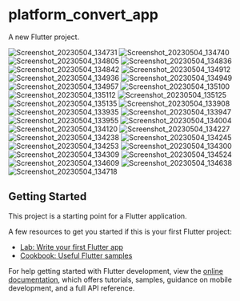 # platform_convert_app

A new Flutter project.

![Screenshot_20230504_134731](https://user-images.githubusercontent.com/126376629/236149356-8b71779b-adb2-4a62-b3f1-19851beee1bc.png)
![Screenshot_20230504_134740](https://user-images.githubusercontent.com/126376629/236149361-c9b3341e-555e-4967-af83-bd64ae9abd98.png)
![Screenshot_20230504_134805](https://user-images.githubusercontent.com/126376629/236149363-0492ab12-e7bf-4b40-8fc0-020db7990bd2.png)
![Screenshot_20230504_134836](https://user-images.githubusercontent.com/126376629/236149373-e47421d7-e4e4-4790-862f-d99309bdb861.png)
![Screenshot_20230504_134842](https://user-images.githubusercontent.com/126376629/236149379-aeccf17a-2749-433a-9f58-3abe2c0adf44.png)
![Screenshot_20230504_134912](https://user-images.githubusercontent.com/126376629/236149381-3a7026f5-39d0-455a-a1ea-fc04bfea23d6.png)
![Screenshot_20230504_134936](https://user-images.githubusercontent.com/126376629/236149386-991bfd0c-25ac-471b-9d2a-11550b1fcb8c.png)
![Screenshot_20230504_134949](https://user-images.githubusercontent.com/126376629/236149395-088c5d38-37e2-4470-a11b-589ca887c5e0.png)
![Screenshot_20230504_134957](https://user-images.githubusercontent.com/126376629/236149406-195bc46a-d87e-4699-83e5-39ad267b23ce.png)
![Screenshot_20230504_135100](https://user-images.githubusercontent.com/126376629/236149456-c216f8a0-0add-47fe-93b7-8a9bcaf0f417.png)
![Screenshot_20230504_135112](https://user-images.githubusercontent.com/126376629/236149465-f7366f95-8ffb-430d-955e-c099a3c1b50c.png)
![Screenshot_20230504_135125](https://user-images.githubusercontent.com/126376629/236149475-6f179a1b-d091-42b0-85e4-d512c4bf2045.png)
![Screenshot_20230504_135135](https://user-images.githubusercontent.com/126376629/236149487-7917cb73-bfc7-48a7-973a-c495d95d768c.png)
![Screenshot_20230504_133908](https://user-images.githubusercontent.com/126376629/236149522-22a5a3b6-04b0-47f6-aa7a-038394c2bad6.png)
![Screenshot_20230504_133935](https://user-images.githubusercontent.com/126376629/236149529-02531834-941a-4932-bdd4-cc5177c38ead.png)
![Screenshot_20230504_133947](https://user-images.githubusercontent.com/126376629/236149532-a9d56c7f-ff79-42b1-8acb-7bd0c8c5cd73.png)
![Screenshot_20230504_133955](https://user-images.githubusercontent.com/126376629/236149540-621d205d-daea-4377-b5a8-f0fdbbbc5a83.png)
![Screenshot_20230504_134004](https://user-images.githubusercontent.com/126376629/236149547-dd488372-09f8-4817-9235-3fbd1555958d.png)
![Screenshot_20230504_134120](https://user-images.githubusercontent.com/126376629/236149600-4cad4567-d06d-496f-89be-7bd5a66ae9ea.png)
![Screenshot_20230504_134227](https://user-images.githubusercontent.com/126376629/236149622-1bf30da5-77f9-4c04-b167-c048de2ae7f9.png)
![Screenshot_20230504_134238](https://user-images.githubusercontent.com/126376629/236149627-fed1fb65-9169-4cef-9b5a-1238e9205682.png)
![Screenshot_20230504_134245](https://user-images.githubusercontent.com/126376629/236149630-bcabd3c9-81d3-4554-8bb2-bba37a1d286e.png)
![Screenshot_20230504_134253](https://user-images.githubusercontent.com/126376629/236149636-ea5e685b-b1ac-474d-9230-b12dcfbf3ffc.png)
![Screenshot_20230504_134300](https://user-images.githubusercontent.com/126376629/236149647-d50f67aa-0e12-42e8-bf96-3d991c5bc708.png)
![Screenshot_20230504_134309](https://user-images.githubusercontent.com/126376629/236149651-20aedf60-ce63-4e46-be31-584b406a4098.png)
![Screenshot_20230504_134524](https://user-images.githubusercontent.com/126376629/236149656-6fa66f90-f0fa-4175-ba79-c35771052fc9.png)
![Screenshot_20230504_134609](https://user-images.githubusercontent.com/126376629/236149660-c8bd0d26-2efb-4879-8dae-413d742a63ea.png)
![Screenshot_20230504_134638](https://user-images.githubusercontent.com/126376629/236149665-bfde3069-7ff4-4311-a941-2cb4b8cfa72d.png)
![Screenshot_20230504_134718](https://user-images.githubusercontent.com/126376629/236149673-c3b6d6f8-7048-4246-b557-0c24aecf8745.png)



## Getting Started

This project is a starting point for a Flutter application.

A few resources to get you started if this is your first Flutter project:

- [Lab: Write your first Flutter app](https://docs.flutter.dev/get-started/codelab)
- [Cookbook: Useful Flutter samples](https://docs.flutter.dev/cookbook)

For help getting started with Flutter development, view the
[online documentation](https://docs.flutter.dev/), which offers tutorials,
samples, guidance on mobile development, and a full API reference.
